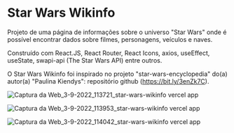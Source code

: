 # Star Wars Wikinfo

Projeto de uma página de informações sobre o universo "Star Wars" onde é possível encontrar dados sobre filmes, personagens, veículos e naves.

Construído com React.JS, React Router, React Icons, axios, useEffect, useState, swapi-api (The Star Wars API) entre outros.

O Star Wars Wikinfo foi inspirado no projeto "star-wars-encyclopedia" do(a) autor(a) "Paulina Kiendys": repositório github (https://bit.ly/3enZk7C).

![Captura da Web_3-9-2022_113721_star-wars-wikinfo vercel app](https://user-images.githubusercontent.com/94311606/188275577-d045d9f0-8d08-4c1c-93c7-4749103bc23f.jpeg)

![Captura da Web_3-9-2022_113953_star-wars-wikinfo vercel app](https://user-images.githubusercontent.com/94311606/188275594-b8ea1977-1e2c-455e-a83b-055e0717278b.jpeg)

![Captura da Web_3-9-2022_114042_star-wars-wikinfo vercel app](https://user-images.githubusercontent.com/94311606/188275614-cba4dbf3-7ae9-44ac-9245-bef2e63a4a5e.jpeg)
